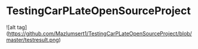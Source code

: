 # TestingCarPLateOpenSourceProject


![alt tag] (https://github.com/Mazlumsert1/TestingCarPLateOpenSourceProject/blob/master/testresult.png)

